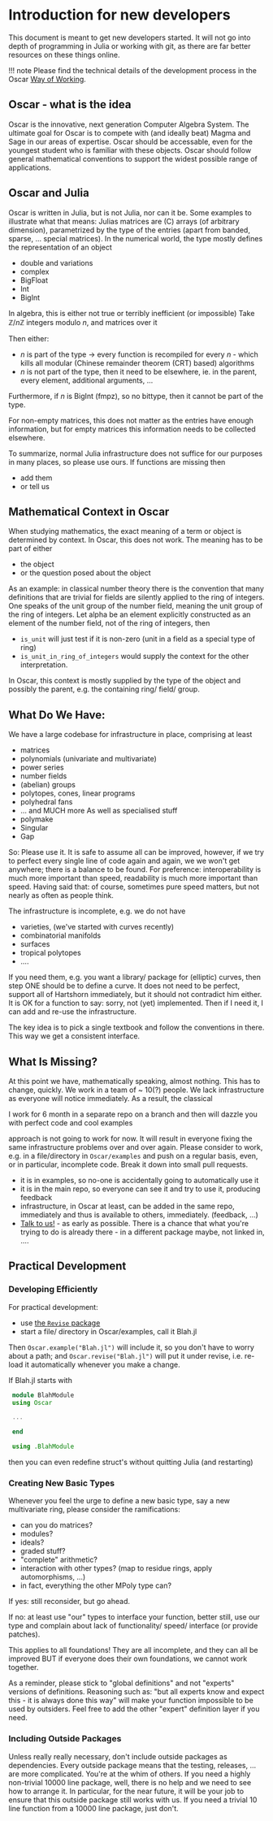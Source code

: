 # Introduction for new developers

This document is meant to get new developers started. It will not go into depth
of programming in Julia or working with git, as there are far better resources
on these things online.

!!! note
    Please find the technical details of the development process in the Oscar
    [Way of Working](@ref).

## Oscar - what is the idea

Oscar is the innovative, next generation Computer Algebra System. The ultimate
goal for Oscar is to compete with (and ideally beat) Magma and Sage in our
areas of expertise. Oscar should be accessable, even for the youngest student
who is familiar with these objects. Oscar should follow general mathematical
conventions to support the widest possible range of applications.

## Oscar and Julia

Oscar is written in Julia, but is not Julia, nor can it be. 
Some examples to illustrate what that means:
Julias matrices are (C) arrays (of arbitrary dimension), parametrized by
the type of the entries (apart from banded, sparse, ... special matrices).
In the numerical world, the type mostly defines the representation of an object
- double and variations
- complex
- BigFloat
- Int
- BigInt

In algebra, this is either not true or terribly inefficient (or impossible)
Take $\mathbb{Z}/n\mathbb{Z}$ integers modulo $n$, and matrices over it
   
Then either:
-  $n$ is part of the type -> every function is recompiled for every $n$ -
  which kills all modular (Chinese remainder theorem  (CRT) based)
  algorithms
-  $n$ is not part of the type, then it need to be elsewhere, ie. in the
  parent, every element, additional arguments, ...

Furthermore, if $n$ is BigInt (fmpz), so no bittype, then it cannot be part of
the type.

For non-empty matrices, this does not matter as the entries have enough
information, but for empty matrices this information needs to be collected
elsewhere.

To summarize, normal Julia infrastructure does not suffice for our purposes in
many places, so please use ours. If functions are missing then
- add them
- or tell us

## Mathematical Context in Oscar

When studying mathematics, the exact meaning of a term or object is determined
by context. In Oscar, this does not work. The meaning has to be part of either

 - the object
 - or the question posed about the object
 
As an example: in classical number theory there is the convention that many
definitions that are trivial for fields are silently applied to the ring of
integers. One speaks of the unit group of the number field, meaning the unit
group of the ring of integers. Let alpha be an element explicitly constructed
as an element of the number field, not of the ring of integers, then

- `is_unit` will just test if it is non-zero (unit in a field as a special type
  of ring)
- `is_unit_in_ring_of_integers` would supply the context for the other
  interpretation.

In Oscar, this context is mostly supplied by the type of the object and
possibly the parent, e.g. the containing ring/ field/ group.

## What Do We Have:

We have a large codebase for infrastructure in place, comprising at least
 - matrices
 - polynomials (univariate and multivariate)
 - power series
 - number fields
 - (abelian) groups
 - polytopes, cones, linear programs
 - polyhedral fans
 - ... and MUCH more
As well as specialised stuff
 - polymake
 - Singular
 - Gap

So: Please use it. It is safe to assume all can be improved, however, if we try
to perfect every single line of code again and again, we we won't get anywhere;
there is a balance to be found.
For preference: interoperability is much more important than speed, readability
is much more important than speed. Having said that: of course, sometimes pure
speed matters, but not nearly as often as people think.

The infrastructure is incomplete, e.g. we do not have
 - varieties, (we've started with curves recently)
 - combinatorial manifolds
 - surfaces
 - tropical polytopes
 - ....

If you need them, e.g. you want a library/ package for (elliptic) curves, then
step ONE should be to define a curve. It does not need to be perfect, support
all of Hartshorn immediately, but it should not contradict him either. It is OK
for a function to say: sorry, not (yet) implemented. Then if I need it, I can
add and re-use the infrastructure.

The key idea is to pick a single textbook and follow the conventions in there.
This way we get a consistent interface.

## What Is Missing?

At this point we have, mathematically speaking, almost nothing. This has to
change, quickly.  We work in a team of ~ 10(?) people.
We lack infrastructure as everyone will notice immediately.
As a result, the classical

   I work for 6 month in a separate repo on a branch and then will dazzle you with perfect
   code and cool examples

approach is not going to work for now. It will result in everyone fixing the same
infrastructure problems over and over again. Please consider to work, e.g. in
a file/directory  in `Oscar/examples` and push on a regular basis, even, or in
particular, incomplete code. Break it down into small pull requests.
 - it is in examples, so no-one is accidentally going to automatically use it
 - it is in the main repo, so everyone can see it and try to use it, producing feedback
 - infrastructure, in Oscar at least, can be added in the same repo, immediately and thus
   is available to others, immediately. (feedback, ...)
 - [Talk to us!](https://oscar.computeralgebra.de/community/) - as early as
   possible. There is a chance that what you're trying to do is already there -
   in a different package maybe, not linked in, ....



## Practical Development
### Developing Efficiently
For practical development:
 - use [the `Revise` package](https://github.com/timholy/Revise.jl)
 - start a file/ directory in Oscar/examples, call it Blah.jl

Then `Oscar.example("Blah.jl")` will include it, so you don't have to worry about a path;
and `Oscar.revise("Blah.jl")` will put it under revise, i.e. re-load it automatically whenever you make a change.

If Blah.jl starts with

```julia
 module BlahModule
 using Oscar

 ...

 end

 using .BlahModule
``` 

then you can even redefine struct's without quitting Julia (and restarting)

### Creating New Basic Types
Whenever you feel the urge to define a new basic type, say a new multivariate
ring, please consider the ramifications:
 - can you do matrices?
 - modules?
 - ideals?
 - graded stuff?
 - "complete" arithmetic?
 - interaction with other types? (map to residue rings, apply automorphisms, ...)
 - in fact, everything the other MPoly type can?

If yes: still reconsider, but go ahead.

If no: at least use "our" types to interface your function, better still, use
our type and complain about lack of functionality/ speed/ interface (or provide
patches).

This applies to all foundations! They are all incomplete, and they can all
be improved BUT if everyone does their own foundations, we cannot work
together.

As a reminder, please stick to "global definitions" and not "experts" versions
of definitions. Reasoning such as: "but all experts know and expect this - it
is always done this way" will make your function impossible to be used by
outsiders. Feel free to add the other "expert" definition layer if you need.

### Including Outside Packages
Unless really really necessary, don't include outside packages
as dependencies. Every outside package means that the testing, releases, ...
are more complicated. You're at the whim of others. If you need a highly
non-trivial 10000 line package, well, there is no help and we need to see how
to arrange it. In particular, for the near future, it will be your job to
ensure that this outside package still works with us. If you need a trivial 10
line function from a 10000 line package, just don't.

